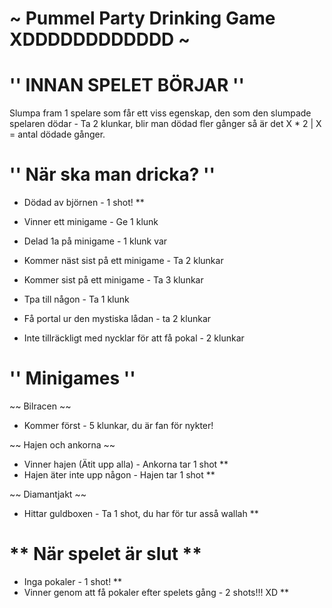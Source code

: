 # ~ Pummel Party Drinking Game XDDDDDDDDDDDD ~




# '' INNAN SPELET BÖRJAR ''

Slumpa fram 1 spelare som får ett viss egenskap, den som den slumpade spelaren dödar - Ta 2 klunkar, blir man dödad fler gånger så är det X * 2 | X = antal dödade gånger. 




# '' När ska man dricka? ''

* Dödad av björnen - 1 shot! **
* Vinner ett minigame - Ge 1 klunk
* Delad 1a på minigame - 1 klunk var
* Kommer näst sist på ett minigame - Ta 2 klunkar
* Kommer sist på ett minigame - Ta 3 klunkar

* Tpa till någon - Ta 1 klunk
* Få portal ur den mystiska lådan - ta 2 klunkar
* Inte tillräckligt med nycklar för att få pokal - 2 klunkar



# '' Minigames ''

~~ Bilracen ~~
* Kommer först - 5 klunkar, du är fan för nykter!

~~ Hajen och ankorna ~~
* Vinner hajen (Ätit upp alla) - Ankorna tar 1 shot ** 
* Hajen äter inte upp någon - Hajen tar 1 shot **

~~ Diamantjakt ~~
* Hittar guldboxen - Ta 1 shot, du har för tur asså wallah **


# ** När spelet är slut **


* Inga pokaler - 1 shot! **
* Vinner genom att få pokaler efter spelets gång - 2 shots!!! XD **



